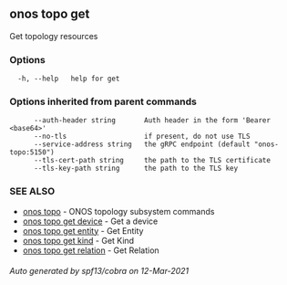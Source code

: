 ## onos topo get

Get topology resources

### Options

```
  -h, --help   help for get
```

### Options inherited from parent commands

```
      --auth-header string       Auth header in the form 'Bearer <base64>'
      --no-tls                   if present, do not use TLS
      --service-address string   the gRPC endpoint (default "onos-topo:5150")
      --tls-cert-path string     the path to the TLS certificate
      --tls-key-path string      the path to the TLS key
```

### SEE ALSO

* [onos topo](onos_topo.md)	 - ONOS topology subsystem commands
* [onos topo get device](onos_topo_get_device.md)	 - Get a device
* [onos topo get entity](onos_topo_get_entity.md)	 - Get Entity
* [onos topo get kind](onos_topo_get_kind.md)	 - Get Kind
* [onos topo get relation](onos_topo_get_relation.md)	 - Get Relation

###### Auto generated by spf13/cobra on 12-Mar-2021
